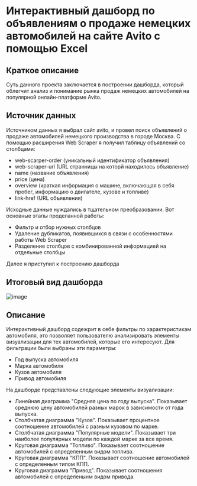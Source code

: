 # Интерактивный дашборд по объявлениям о продаже немецких автомобилей на сайте Avito с помощью Excel
## Краткое описание
Суть данного проекта заключается в построении дашборда, который облегчит анализ и понимание рынка продаж немецких автомобилей на популярной онлайн-платформе Avito. 


## Источник данных 
Источником данных я выбрал сайт avito, и провел поиск объявлений о продаже автомобилей немецкого производства в городе Москва.
С помощью расширения Web Scraper я получил таблицу объявлений со столбцами:
- web-scarper-order (уникальный идентификатор объявления)
- web-scraper-url (URL странницы на которй находилось объявление)
- name (название объявления)
- price (цена) 
- overview (краткая информация о машине, включающая в себя пробег, информацию о двигателе, кузове и топливе)
- link-href (URL объявления)

Исходные данные нуждались в тщательном преобразовании. Вот основные этапы проделанной работы:
- Фильтр и отбор нужных столбцов 
- Удаление дубликатов, появившихся в связи с особенностями работы Web Scraper
- Разделение столбцов с комбинированной информацией на отдельные столбцы

Далее я приступил к построению дашборда

## Итоговый вид дашборда 
![image](https://github.com/ShvetsovM/excel-dashboard-cars/assets/144363470/424a02f4-dc4b-4264-a632-f3417151868e)

## Описание
Интерактивный дашборд содежрит в себе фильтры по характеристикам автомобиля, это позволяет пользователю анализировать элементы визуализации для тех автомобилей, которые его интересуют. 
Для фильтрации были выбраны эти параметры: 
- Год выпуска автомобиля
- Марка автомобиля
- Кузов автомобиля
- Привод автомобиля

На дашборде представлены следующие элементы визуализации:
- Линейная диаграмма "Средняя цена по году выпуска". Показывает среднюю цену автомобилей разных марок в зависимости от года выпуска.
- Столбчатая диаграмма "Кузов". Показывает процентное соотношение автомобилей с разным кузовом по марке.
- Столбчатая диаграмма "Популярные модели". Показывает три наиболее популярных модели по каждой марке за все время.
- Круговая диаграмма "Топливо". Показывает соотношение автомобилей с определенным видом топлива.
- Круговая диаграмма "КПП". Показывает соотношение автомобилей с определенным типом КПП.
- Круговая диаграмма "Привод". Показывает соотношения автомобилей с определенынм видом привода. 

